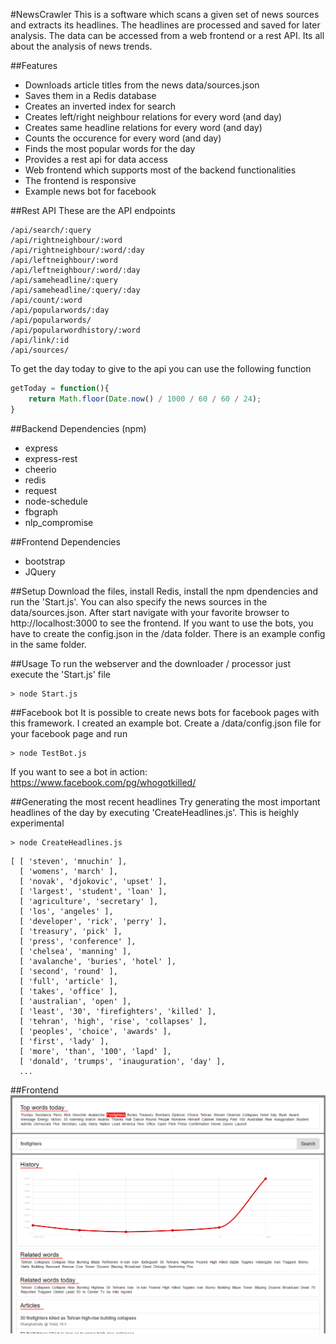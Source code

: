 #NewsCrawler
This is a software which scans a given set of news sources and extracts its headlines. The headlines are processed and saved for later analysis. The data can be accessed from a web frontend or a rest API. Its all about the analysis of news trends.

##Features
* Downloads article titles from the news data/sources.json
* Saves them in a Redis database
* Creates an inverted index for search
* Creates left/right neighbour relations for every word (and day)
* Creates same headline relations for every word (and day)
* Counts the occurence for every word (and day)
* Finds the most popular words for the day
* Provides a rest api for data access
* Web frontend which supports most of the backend functionalities
* The frontend is responsive
* Example news bot for facebook

##Rest API
These are the API endpoints

```
/api/search/:query
/api/rightneighbour/:word
/api/rightneighbour/:word/:day
/api/leftneighbour/:word
/api/leftneighbour/:word/:day
/api/sameheadline/:query
/api/sameheadline/:query/:day
/api/count/:word
/api/popularwords/:day
/api/popularwords/
/api/popularwordhistory/:word
/api/link/:id
/api/sources/
```

To get the day today to give to the api you can use the following function
``` javascript
getToday = function(){
    return Math.floor(Date.now() / 1000 / 60 / 60 / 24);
}
```

##Backend Dependencies (npm)
* express
* express-rest
* cheerio
* redis
* request
* node-schedule
* fbgraph
* nlp_compromise

##Frontend Dependencies
* bootstrap
* JQuery

##Setup
Download the files, install Redis, install the npm dpendencies and run the 'Start.js'. You can also specify the news sources in the data/sources.json. After start navigate with your favorite browser to http://localhost:3000 to see the frontend. If you want to use the bots, you have to create the config.json in the /data folder. There is an example config in the same folder.

##Usage
To run the webserver and the downloader / processor just execute the 'Start.js' file

```
> node Start.js
```

##Facebook bot
It is possible to create news bots for facebook pages with this framework. I created an example bot. Create a /data/config.json file for your facebook page and run
```
> node TestBot.js
```
If you want to see a bot in action: https://www.facebook.com/pg/whogotkilled/

##Generating the most recent headlines
Try generating the most important headlines of the day by executing 'CreateHeadlines.js'. This is heighly experimental 

```
> node CreateHeadlines.js
```

```
[ [ 'steven', 'mnuchin' ],
  [ 'womens', 'march' ],
  [ 'novak', 'djokovic', 'upset' ],
  [ 'largest', 'student', 'loan' ],
  [ 'agriculture', 'secretary' ],
  [ 'los', 'angeles' ],
  [ 'developer', 'rick', 'perry' ],
  [ 'treasury', 'pick' ],
  [ 'press', 'conference' ],
  [ 'chelsea', 'manning' ],
  [ 'avalanche', 'buries', 'hotel' ],
  [ 'second', 'round' ],
  [ 'full', 'article' ],
  [ 'takes', 'office' ],
  [ 'australian', 'open' ],
  [ 'least', '30', 'firefighters', 'killed' ],
  [ 'tehran', 'high', 'rise', 'collapses' ],
  [ 'peoples', 'choice', 'awards' ],
  [ 'first', 'lady' ],
  [ 'more', 'than', '100', 'lapd' ],
  [ 'donald', 'trumps', 'inauguration', 'day' ],
  ...
```

##Frontend
![alt tag](https://raw.githubusercontent.com/MoritzGoeckel/NodeJSNewsCrawler/master/docs/newsscreen.PNG)
